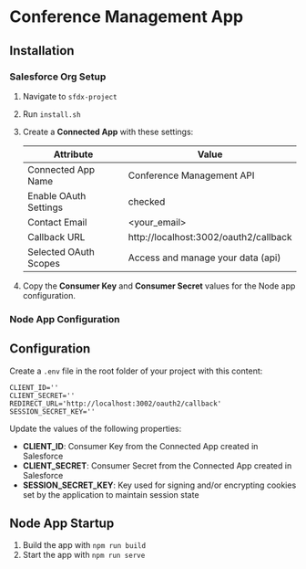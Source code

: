 # Conference Management App

## Installation

### Salesforce Org Setup

1. Navigate to `sfdx-project`
2. Run `install.sh`
3. Create a **Connected App** with these settings:

    | Attribute             | Value                                 |
    | --------------------- | ------------------------------------- |
    | Connected App Name    | Conference Management API             |
    | Enable OAuth Settings | checked                               |
    | Contact Email         | &lt;your_email&gt;                    |
    | Callback URL          | http://localhost:3002/oauth2/callback |
    | Selected OAuth Scopes | Access and manage your data (api)     |

4. Copy the **Consumer Key** and **Consumer Secret** values for the Node app configuration.

### Node App Configuration

## Configuration

Create a `.env` file in the root folder of your project with this content:

```
CLIENT_ID=''
CLIENT_SECRET=''
REDIRECT_URL='http://localhost:3002/oauth2/callback'
SESSION_SECRET_KEY=''
```

Update the values of the following properties:

-   **CLIENT_ID**: Consumer Key from the Connected App created in Salesforce
-   **CLIENT_SECRET**: Consumer Secret from the Connected App created in Salesforce
-   **SESSION_SECRET_KEY**: Key used for signing and/or encrypting cookies set by the application to maintain session state

## Node App Startup

1. Build the app with `npm run build`
2. Start the app with `npm run serve`
